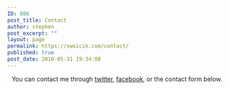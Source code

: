 ```yaml
---
ID: 886
post_title: Contact
author: stephen
post_excerpt: ""
layout: page
permalink: https://swoicik.com/contact/
published: true
post_date: 2010-05-31 19:34:08
---
```

<p style="text-align: center;">You can contact me through <a href="http://twitter.com/swoicik" target="_blank">twitter</a>, <a title="Facebook" href="http://facebook.com/stephen.woicik" target="_blank">facebook</a>, or the contact form below.</p>
<p style="text-align: center;"><!-- BEGIN Podio web form -->
<script src="https://podio.com/webforms/586220/20874.js"></script><script>// <![CDATA[
  _podioWebForm.render("20874")
// ]]></script>
<!-- END Podio web form --></p>